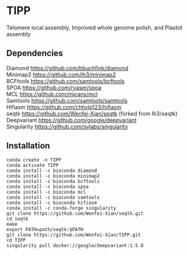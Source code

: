# TIPP
Telomere local assembly, Improved whole genome polish, and Plastid assembly

## Dependencies
Diamond https://github.com/bbuchfink/diamond   
Minimap2 https://github.com/lh3/minimap2   
BCFtools https://github.com/samtools/bcftools   
SPOA https://github.com/rvaser/spoa    
MCL https://github.com/micans/mcl   
Samtools https://github.com/samtools/samtools   
Hifiasm https://github.com/chhylp123/hifiasm  
seqtk https://github.com/Wenfei-Xian/seqtk (forked from lh3/seqtk)  
Deepvariant https://github.com/google/deepvariant   
Singularity https://github.com/sylabs/singularity   

## Installation
```
conda create -n TIPP
conda activate TIPP
conda install -c bioconda diamond
conda install -c bioconda minimap2
conda install -c bioconda bcftools
conda install -c bioconda spoa
conda install -c bioconda mcl
conda install -c bioconda samtools
conda install -c bioconda hifiasm
conda install -c conda-forge singularity
git clone https://github.com/Wenfei-Xian/seqtk.git
cd seqtk
make
export PATH=path/seqtk:$PATH
git clone https://github.com/Wenfei-Xian/TIPP.git
cd TIPP
singularity pull docker://google/deepvariant:1.5.0
```

